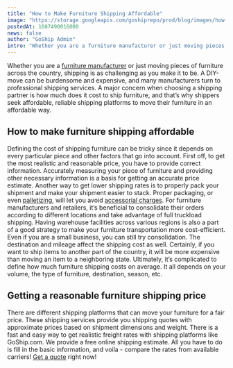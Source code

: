 ```yaml
---
title: "How to Make Furniture Shipping Affordable"
image: "https://storage.googleapis.com/goshiprepo/prod/blog/images/how-to-make-furniture-shipping-affordable.jpg"
postedAt: 1607490016000
news: false
author: "GoShip Admin"
intro: "Whether you are a furniture manufacturer or just moving pieces of furniture across the country, shipping is as challenging as you make it to be. A DIY-move can be burdensome and expensive, and many manufacturers turn to professional shipping services. A major concern when choosing a shipping partner is how much does it cost to ship furniture, and that’s why shippers seek affordable, reliable shipping platforms to move their furniture in an affordable way. \n\nHow to make furniture shipping affordable\n-\n\nDefin"
---
```

Whether you are a [furniture manufacturer](https://www.goship.com/blog/shipping-for-furniture-manufacturers-the-basics/) or just moving pieces of furniture across the country, shipping is as challenging as you make it to be. A DIY-move can be burdensome and expensive, and many manufacturers turn to professional shipping services. A major concern when choosing a shipping partner is how much does it cost to ship furniture, and that’s why shippers seek affordable, reliable shipping platforms to move their furniture in an affordable way.

How to make furniture shipping affordable
-----------------------------------------

Defining the cost of shipping furniture can be tricky since it depends on every particular piece and other factors that go into account. First off, to get the most realistic and reasonable price, you have to provide correct information. Accurately measuring your piece of furniture and providing other necessary information is a basis for getting an accurate price estimate. Another way to get lower shipping rates is to properly pack your shipment and make your shipment easier to stack. Proper packaging, or even [palletizing](https://www.goship.com/blog/palletizing-ltl-freight-everything-you-need-to-know/), will let you avoid [accessorial charges](https://www.goship.com/blog/limited-access-shipping-location/). For furniture manufacturers and retailers, it’s beneficial to consolidate their orders according to different locations and take advantage of full truckload shipping. Having warehouse facilities across various regions is also a part of a good strategy to make your furniture transportation more cost-efficient. Even if you are a small business, you can still try consolidation. The destination and mileage affect the shipping cost as well. Certainly, if you want to ship items to another part of the country, it will be more expensive than moving an item to a neighboring state. Ultimately, it’s complicated to define how much furniture shipping costs on average. It all depends on your volume, the type of furniture, destination, season, etc.

Getting a reasonable furniture shipping price
---------------------------------------------

There are different shipping platforms that can move your furniture for a fair price. These shipping services provide you shipping quotes with approximate prices based on shipment dimensions and weight. There is a fast and easy way to get realistic freight rates with shipping platforms like GoShip.com. We provide a free online shipping estimate. All you have to do is fill in the basic information, and voila - compare the rates from available carriers! [Get a quote](https://app.goship.com/#/wizard) right now!
